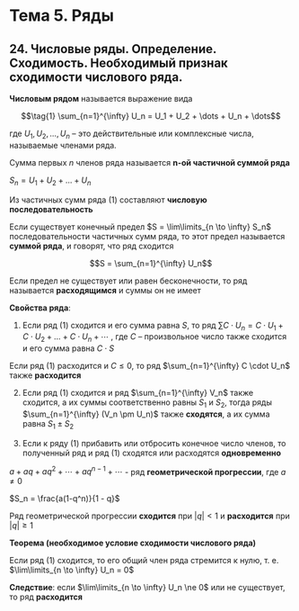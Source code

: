 # Тема 5. Ряды

## 24. Числовые ряды. Определение. Сходимость. Необходимый признак сходимости числового ряда.

**Числовым рядом** называется выражение вида

$$\tag{1} \sum_{n=1}^{\infty} U_n = U_1 + U_2 + \dots + U_n + \dots$$

где $U_1, U_2, \dots , U_n$ – это действительные или комплексные числа, называемые членами ряда.

Сумма первых $n$ членов ряда называется **n-ой частичной суммой ряда**

$S_n = U_1 + U_2 + \dots + U_n$

Из частичных сумм ряда $(1)$ составляют **числовую последовательность**

Если существует конечный предел $S = \lim\limits_{n \to \infty} S_n$ последовательности частичных сумм ряда, то этот предел называется **суммой ряда**, и говорят, что ряд сходится

$$S = \sum_{n=1}^{\infty} U_n$$

Если предел не существует или равен бесконечности, то ряд называется **расходящимся** и суммы он не имеет


**Свойства ряда**:

1. Если ряд $(1)$ сходится и его сумма равна $S$, то ряд $\sum C \cdot U_n = C \cdot U_1 + C \cdot U_2 + \dots + C \cdot U_n + \cdots$ , где $С$ – произвольное число также сходится и его сумма равна $C \cdot S$

Если ряд $(1)$ расходится и $С \le 0$, то ряд $\sum_{n=1}^{\infty} C \cdot U_n$ также **расходится**

2. Если ряд $(1)$ сходится и ряд $\sum_{n=1}^{\infty} V_n$ также сходится, а их суммы соответственно равны $S_1$ и $S_2$, тогда ряды $\sum_{n=1}^{\infty} (V_n \pm U_n)$ также **сходятся**, а их сумма равна $S_1 \pm S_2$

3. Если к ряду $(1)$ прибавить или отбросить конечное число членов, то полученный ряд и ряд $(1)$ сходятся или расходятся **одновременно**

$a + aq + aq^2 + \cdots + aq^{n - 1} + \cdots$ - ряд **геометрической прогрессии**, где $а \ne 0$

$S_n = \frac{a(1-q^n)}{1 - q}$

Ряд геометрической прогрессии **сходится** при $|q| < 1$ и **расходится** при $|q| \ge 1$


**Теорема (необходимое условие сходимости числового ряда)**

Если ряд $(1)$ сходится, то его общий член ряда стремится к нулю, т. е. $\lim\limits_{n \to \infty} U_n = 0$ 

**Следствие**: если $\lim\limits_{n \to \infty} U_n \ne 0$ или не существует, то ряд **расходится**
